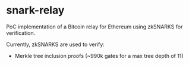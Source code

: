 # snark-relay

PoC implementation of a Bitcoin relay for Ethereum using zkSNARKS for verification.

Currently, zkSNARKS are used to verify:
- Merkle tree inclusion proofs (~990k gates for a max tree depth of 11)
